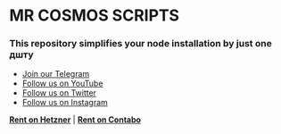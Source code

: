 # MR COSMOS SCRIPTS

### This repository simplifies your node installation by just one дшту

- [Join our Telegram](https://t.me/MirrorReflectionFarming)
- [Follow us on YouTube](https://www.youtube.com/@mirrorreflection)
- [Follow us on Twitter](https://twitter.com/MirrorRefTeam)
- [Follow us on Instagram](https://instagram.com/mirrorreflection.hub?igshid=YmMyMTA2M2Y=)

**[Rent on Hetzner](https://hetzner.cloud/?ref=AwVksaI2T3Nz)** | **[Rent on Contabo](https://contabo.com/en)**
